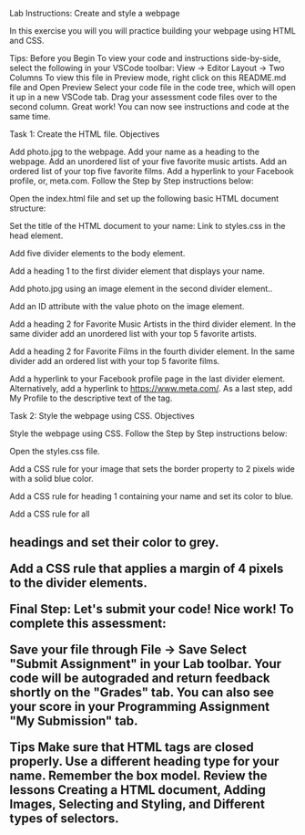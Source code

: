 Lab Instructions: Create and style a webpage

In this exercise you will you will practice building your webpage using HTML and CSS.


Tips: Before you Begin
To view your code and instructions side-by-side, select the following in your VSCode toolbar:
View -> Editor Layout -> Two Columns
To view this file in Preview mode, right click on this README.md file and Open Preview
Select your code file in the code tree, which will open it up in a new VSCode tab.
Drag your assessment code files over to the second column.
Great work! You can now see instructions and code at the same time. 


Task 1: Create the HTML file.
Objectives

Add photo.jpg to the webpage.
Add your name as a heading to the webpage.
Add an unordered list of your five favorite music artists.
Add an ordered list of your top five favorite films.
Add a hyperlink to your Facebook profile, or, meta.com.
Follow the Step by Step instructions below:

Open the index.html file and set up the following basic HTML document structure:

<!DOCTYPE html>
<html>
<head>
</head>
<body>
</body>
</html>
Set the title of the HTML document to your name:

<!DOCTYPE html>
<html>
<head>
    <title>your name</title>
</head>
<body>
</body>
</html>
Link to styles.css in the head element.

Add five divider elements to the body element.

Add a heading 1 to the first divider element that displays your name.

Add photo.jpg using an image element in the second divider element..

Add an ID attribute with the value photo on the image element.

Add a heading 2 for Favorite Music Artists in the third divider element. In the same divider add an unordered list with your top 5 favorite artists.

Add a heading 2 for Favorite Films in the fourth divider element. In the same divider add an ordered list with your top 5 favorite films.

Add a hyperlink to your Facebook profile page in the last divider element. Alternatively, add a hyperlink to https://www.meta.com/. As a last step, add My Profile to the descriptive text of the <a> tag.


Task 2: Style the webpage using CSS.
Objectives

Style the webpage using CSS.
Follow the Step by Step instructions below:

Open the styles.css file.

Add a CSS rule for your image that sets the border property to 2 pixels wide with a solid blue color.

Add a CSS rule for heading 1 containing your name and set its color to blue.

Add a CSS rule for all <h2> headings and set their color to grey.

Add a CSS rule that applies a margin of 4 pixels to the divider elements.


Final Step: Let's submit your code!
Nice work! To complete this assessment:

Save your file through File -> Save
Select "Submit Assignment" in your Lab toolbar.
Your code will be autograded and return feedback shortly on the "Grades" tab.
You can also see your score in your Programming Assignment "My Submission" tab. 


Tips
Make sure that HTML tags are closed properly.
Use a different heading type for your name.
Remember the box model.
Review the lessons Creating a HTML document, Adding Images, Selecting and Styling, and Different types of selectors.
